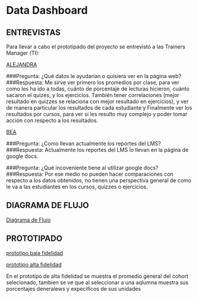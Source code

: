 # Data Dashboard


## ENTREVISTAS

Para llevar a cabo el prototipado del proyecto se entrevistó a las Trainers Manager (TI):

[ALEJANDRA](https://github.com/angelicanoriega/lim-2018-05-bc-core-pm-datadashboard/blob/develop/audios%20de%20entrevista/WhatsApp%20Audio%202018-06-11%20at%201.55.28%20PM.mp4)

###Pregunta:
¿Qué datos le ayudarían o quisiera ver en la página web?
###Respuesta:
Me sirve ver primero los promedios por clase, para ver como les ha ido a todas, cuánto de porcentaje de lecturas hicieron, cuánto sacaron el quizes, y los ejercicios. También tener correlaciones (mejor resultado en quizzes se relaciona con mejor resultado en ejercicios), y ver de manera particular los resultados de cada estudiante y Finalmente ver los resultados por cursos, para ver si les resulto muy complejo y poder tomar acción con respecto a los resultados.

[BEA](https://github.com/angelicanoriega/lim-2018-05-bc-core-pm-datadashboard/blob/develop/audios%20de%20entrevista/WhatsApp%20Audio%202018-06-11%20at%203.03.57%20PM.mp4)

###Pregunta:
¿Como llevan actualmente los reportes del LMS?
###Respuesta:
Actualmente los reportes del LMS lo llevan en la página de google docs.

###Pregunta:
¿Qué incoveniente tiene al utilizar google docs?
###Respuesta:
Por ese medio no pueden hacer comparaciones con respecto a los datos obtenidos, no tienen una perspectiva general de como le va a las estudiantes en los cursos, quizzes o ejercicios.

## DIAGRAMA DE FLUJO

[Diagrama de Flujo](https://github.com/milian0410/lim-2018-05-bc-core-pm-datadashboard/blob/develop/Imagenes%20readme/diagrama%20de%20lms.jpeg)


## PROTOTIPADO

[prototipo baja fidelidad](https://github.com/angelicanoriega/lim-2018-05-bc-core-pm-datadashboard/blob/develop/Imagenes%20readme/baja%20fidelidad%202.jpeg)

[prototipo alta fidelidad](https://www.figma.com/proto/SA4VROn6GQBM5Q5sQQ5QLa1g/Untitled?node-id=5%3A0&scaling=contain)

En el prototipo de alta fidelidad se muestra el promedio general del cohort selecionado, 
tambien se ve que al seleccionar a una aqlumna muestra sus porcentajes deneralews y expecificos de sus unidades